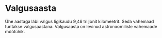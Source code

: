 # Valgusaasta

Ühe aastaga läbi valgus ligikaudu 9,46 triljonit kilomeetrit. Seda vahemaad
tuntakse valgusaastana. Valgusaasta on levinud astronoomiliste vahemaade
mõõtühik.
